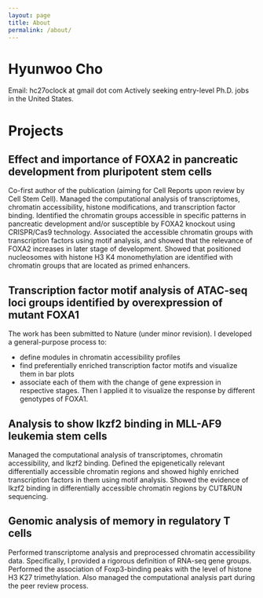 ```yaml
---
layout: page
title: About
permalink: /about/
---
```


# Hyunwoo Cho

Email: hc27oclock at gmail dot com
Actively seeking entry-level Ph.D. jobs in the United States.

# Projects

## Effect and importance of FOXA2 in pancreatic development from pluripotent stem cells
Co-first author of the publication (aiming for Cell Reports upon review by Cell Stem Cell).
Managed the computational analysis of transcriptomes, chromatin accessibility, histone modifications, and transcription factor binding.
Identified the chromatin groups accessible in specific patterns in pancreatic development and/or susceptible by FOXA2 knockout using CRISPR/Cas9 technology.
Associated the accessible chromatin groups with transcription factors using motif analysis, and showed that the relevance of FOXA2 increases in later stage of development.
Showed that positioned nucleosomes with histone H3 K4 monomethylation are identified with chromatin groups that are located as primed enhancers.

## Transcription factor motif analysis of ATAC-seq loci groups identified by overexpression of mutant FOXA1
The work has been submitted to Nature (under minor revision).
I developed a general-purpose process to:
- define modules in chromatin accessibility profiles
- find preferentially enriched transcription factor motifs and visualize them in bar plots
- associate each of them with the change of gene expression in respective stages.
Then I applied it to visualize the response by different genotypes of FOXA1.

## Analysis to show Ikzf2 binding in MLL-AF9 leukemia stem cells
Managed the computational analysis of transcriptomes, chromatin accessibility, and Ikzf2 binding.
Defined the epigenetically relevant differentially accessible chromatin regions and showed highly enriched transcription factors in them using motif analysis.
Showed the evidence of Ikzf2 binding in differentially accessible chromatin regions by CUT&RUN sequencing.

## Genomic analysis of memory in regulatory T cells
Performed transcriptome analysis and preprocessed chromatin accessibility data. Specifically, I provided a rigorous definition of RNA-seq gene groups.
Performed the association of Foxp3-binding peaks with the level of histone H3 K27 trimethylation.
Also managed the computational analysis part during the peer review process.
 

